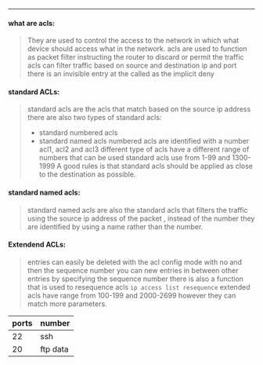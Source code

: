 ---

#### what are acls:
>They are used to control the access to the network in which what device should access what in the network.
>acls are used to function as packet filter instructing the router to discard or permit the traffic
>acls can filter traffic based on source and destination ip and port 
>there is an invisible entry at the called as the implicit deny

#### standard ACLs:
>standard acls are the acls that match based on the source ip address there are also two types of standard acls:
>- standard numbered acls 
>- standard named acls
>numbered acls are identified with a number acl1, acl2 and acl3
>different type of acls have a different range of numbers that can be used standard acls use from 1-99 and 1300-1999 
>A good rules is that standard acls should be applied as close to the destination as possible.

#### standard named acls:
>standard named acls are also the standard acls that filters the traffic using the source ip address of the packet ,
>instead of the number they are identified by using a name rather than the number.

#### Extendend ACLs:
>entries can easily be deleted with the acl config mode with no and then the sequence number
>you can new entries in between other entries by specifying the sequence number 
>there is also a function that is used to resequence acls `ip access list resequence`
>extended acls have range from 100-199 and 2000-2699
>however they can match more parameters.

|ports|number|
|---|---|
|22|ssh|
|20|ftp data|
